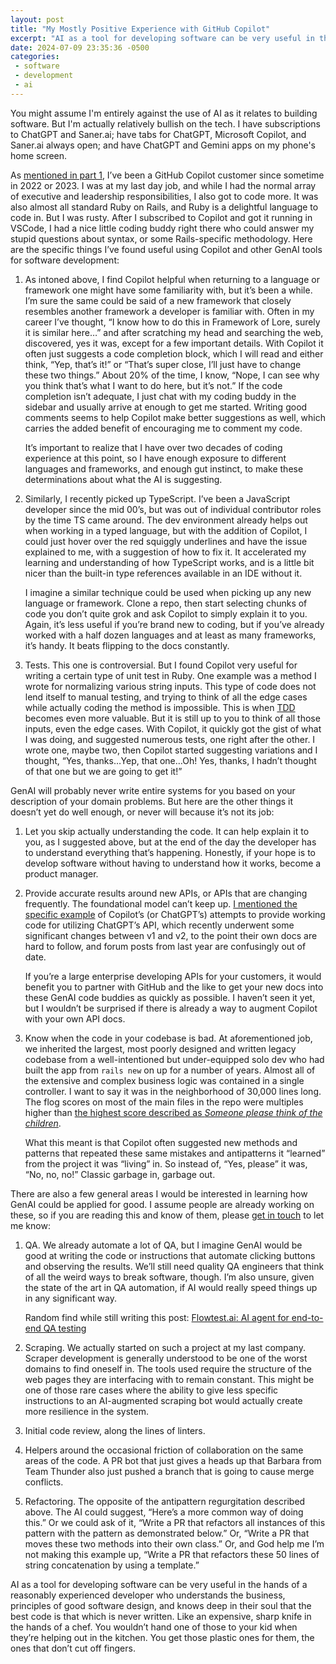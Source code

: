 ```yaml
---
layout: post
title: "My Mostly Positive Experience with GitHub Copilot"
excerpt: "AI as a tool for developing software can be very useful in the hands of a reasonably experienced developer who understands the business, principles of good software design, and knows deep in their soul that the best code is that which is never written."
date: 2024-07-09 23:35:36 -0500
categories: 
 - software
 - development
 - ai
---
```


You might assume I'm entirely against the use of AI as it relates to building software. But I'm actually relatively bullish on the tech. I have subscriptions to ChatGPT and Saner.ai; have tabs for ChatGPT, Microsoft Copilot, and Saner.ai always open; and have ChatGPT and Gemini apps on my phone's home screen.

As [mentioned in part 1](/2024/06/30/you-might-think-using-ai-in-your-business-will-save-you-time-and-development-cost-but-youd-be-wrong/ "I've been using GitHub Copilot off and on since it was released, and have a mostly favorable view of its capabilities"), I’ve been a GitHub Copilot customer since sometime in 2022 or 2023. I was at my last day job, and while I had the normal array of executive and leadership responsibilities, I also got to code more. It was also almost all standard Ruby on Rails, and Ruby is a delightful language to code in. But I was rusty. After I subscribed to Copilot and got it running in VSCode, I had a nice little coding buddy right there who could answer my stupid questions about syntax, or some Rails-specific methodology. Here are the specific things I’ve found useful using Copilot and other GenAI tools for software development:

1. As intoned above, I find Copilot helpful when returning to a language or framework one might have some familiarity with, but it’s been a while. I’m sure the same could be said of a new framework that closely resembles another framework a developer is familiar with. Often in my career I’ve thought, “I know how to do this in Framework of Lore, surely it is similar here…” and after scratching my head and searching the web, discovered, yes it was, except for a few important details. With Copilot it often just suggests a code completion block, which I will read and either think, “Yep, that’s it!” or “That’s super close, I’ll just have to change these two things.” About 20% of the time, I know, “Nope, I can see why you think that’s what I want to do here, but it’s not.” If the code completion isn’t adequate, I just chat with my coding buddy in the sidebar and usually arrive at enough to get me started. Writing good comments seems to help Copilot make better suggestions as well, which carries the added benefit of encouraging me to comment my code.
   
   It’s important to realize that I have over two decades of coding experience at this point, so I have enough exposure to different languages and frameworks, and enough gut instinct, to make these determinations about what the AI is suggesting.
1. Similarly, I recently picked up TypeScript. I’ve been a JavaScript developer since the mid 00’s, but was out of individual contributor roles by the time TS came around. The dev environment already helps out when working in a typed language, but with the addition of Copilot, I could just hover over the red squiggly underlines and have the issue explained to me, with a suggestion of how to fix it. It accelerated my learning and understanding of how TypeScript works, and is a little bit nicer than the built-in type references available in an IDE without it.  
  
   I imagine a similar technique could be used when picking up any new language or framework. Clone a repo, then start selecting chunks of code you don’t quite grok and ask Copilot to simply explain it to you. Again, it’s less useful if you’re brand new to coding, but if you’ve already worked with a half dozen languages and at least as many frameworks, it’s handy. It beats flipping to the docs constantly.
1. Tests. This one is controversial. But I found Copilot very useful for writing a certain type of unit test in Ruby. One example was a method I wrote for normalizing various string inputs. This type of code does not lend itself to manual testing, and trying to think of all the edge cases while actually coding the method is impossible. This is when [TDD](https://en.wikipedia.org/wiki/Test-driven_development "Test-driven development") becomes even more valuable. But it is still up to you to think of all those inputs, even the edge cases. With Copilot, it quickly got the gist of what I was doing, and suggested numerous tests, one right after the other. I wrote one, maybe two, then Copilot started suggesting variations and I thought, “Yes, thanks…Yep, that one…Oh! Yes, thanks, I hadn’t thought of that one but we are going to get it!”

GenAI will probably never write entire systems for you based on your description of your domain problems. But here are the other things it doesn’t yet do well enough, or never will because it’s not its job:

1. Let you skip actually understanding the code. It can help explain it to you, as I suggested above, but at the end of the day the developer has to understand everything that’s happening. Honestly, if your hope is to develop software without having to understand how it works, become a product manager.
1. Provide accurate results around new APIs, or APIs that are changing frequently. The foundational model can’t keep up. [I mentioned the specific example](/2024/06/30/you-might-think-using-ai-in-your-business-will-save-you-time-and-development-cost-but-youd-be-wrong/ "you know what it can't do? Write AI apps. Seemingly because the APIs are changing so frequently. It will give you API v1 and v2 syntax all mixed together. It’s hilarious. The same goes for trying to use ChatGPT (even their most recent 4o model) to write anything with the OpenAI API.") of Copilot’s (or ChatGPT’s) attempts to provide working code for utilizing ChatGPT’s API, which recently underwent some significant changes between v1 and v2, to the point their own docs are hard to follow, and forum posts from last year are confusingly out of date.  
  
   If you’re a large enterprise developing APIs for your customers, it would benefit you to partner with GitHub and the like to get your new docs into these GenAI code buddies as quickly as possible. I haven’t seen it yet, but I wouldn’t be surprised if there is already a way to augment Copilot with your own API docs.
1. Know when the code in your codebase is bad. At aforementioned job, we inherited the largest, most poorly designed and written legacy codebase from a well-intentioned but under-equipped solo dev who had built the app from `rails new` on up for a number of years. Almost all of the extensive and complex business logic was contained in a single controller. I want to say it was in the neighborhood of 30,000 lines long. The flog scores on most of the main files in the repo were multiples higher than [the highest score described as _Someone please think of the children_](https://jakescruggs.blogspot.com/2008/08/whats-good-flog-score.html).  

   What this meant is that Copilot often suggested new methods and patterns that repeated these same mistakes and antipatterns it “learned” from the project it was “living” in. So instead of, “Yes, please” it was, “No, no, no!” Classic garbage in, garbage out.

There are also a few general areas I would be interested in learning how GenAI could be applied for good. I assume people are already working on these, so if you are reading this and know of them, please [get in touch](https://letterbird.co/dealingwith) to let me know:

1. QA. We already automate a lot of QA, but I imagine GenAI would be good at writing the code or instructions that automate clicking buttons and observing the results. We’ll still need quality QA engineers that think of all the weird ways to break software, though. I’m also unsure, given the state of the art in QA automation, if AI would really speed things up in any significant way.

   Random find while still writing this post: [Flowtest.ai: AI agent for end-to-end QA testing](https://flowtest.ai/)
1. Scraping. We actually started on such a project at my last company. Scraper development is generally understood to be one of the worst domains to find oneself in. The tools used require the structure of the web pages they are interfacing with to remain constant. This might be one of those rare cases where the ability to give less specific instructions to an AI-augmented scraping bot would actually create more resilience in the system.
1. Initial code review, along the lines of linters.
1. Helpers around the occasional friction of collaboration on the same areas of the code. A PR bot that just gives a heads up that Barbara from Team Thunder also just pushed a branch that is going to cause merge conflicts.
1. Refactoring. The opposite of the antipattern regurgitation described above. The AI could suggest, “Here’s a more common way of doing this.” Or we could ask of it, “Write a PR that refactors all instances of this pattern with the pattern as demonstrated below.” Or, “Write a PR that moves these two methods into their own class.” Or, and God help me I’m not making this example up, “Write a PR that refactors these 50 lines of string concatenation by using a template.”

AI as a tool for developing software can be very useful in the hands of a reasonably experienced developer who understands the business, principles of good software design, and knows deep in their soul that the best code is that which is never written. Like an expensive, sharp knife in the hands of a chef. You wouldn’t hand one of those to your kid when they’re helping out in the kitchen. You get those plastic ones for them, the ones that don’t cut off fingers.
